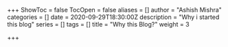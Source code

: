 +++
ShowToc = false
TocOpen = false
aliases = []
author = "Ashish Mishra"
categories = []
date = 2020-09-29T18:30:00Z
description = "Why i started this blog"
series = []
tags = []
title = "Why this Blog?"
weight = 3

+++
